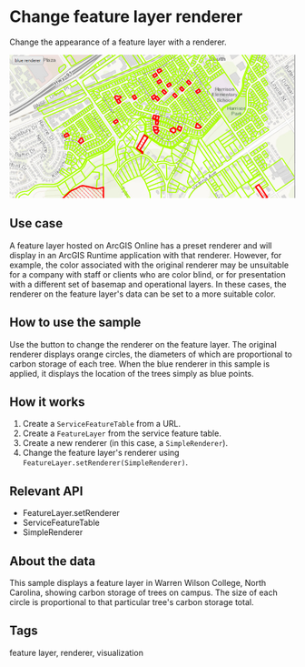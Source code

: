 # Change feature layer renderer

Change the appearance of a feature layer with a renderer.

![Image of change feature layer renderer](ChangeFeatureLayerRenderer.png)

## Use case

A feature layer hosted on ArcGIS Online has a preset renderer and will display in an ArcGIS Runtime application with that renderer. However, for example, the color associated with the original renderer may be unsuitable for a company with staff or clients who are color blind, or for presentation with a different set of basemap and operational layers. In these cases, the renderer on the feature layer's data can be set to a more suitable color.

## How to use the sample

Use the button to change the renderer on the feature layer. The original renderer displays orange circles, the diameters of which are proportional to carbon storage of each tree. When the blue renderer in this sample is applied, it displays the location of the trees simply as blue points.

## How it works

1. Create a `ServiceFeatureTable` from a URL.
2. Create a `FeatureLayer` from the service feature table.
3. Create a new renderer (in this case, a `SimpleRenderer`).
4. Change the feature layer's renderer using `FeatureLayer.setRenderer(SimpleRenderer)`.

## Relevant API

* FeatureLayer.setRenderer
* ServiceFeatureTable
* SimpleRenderer

## About the data

This sample displays a feature layer in Warren Wilson College, North Carolina, showing carbon storage of trees on campus. The size of each circle is proportional to that particular tree's carbon storage total.

## Tags

feature layer, renderer, visualization